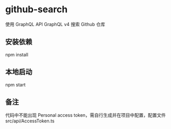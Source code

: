 # github-search
使用 GraphQL API GraphQL v4 搜索 Github 仓库

## 安装依赖
npm install

## 本地启动
npm start

## 备注
代码中不能出现 Personal access token，需自行生成并在项目中配置，配置文件 src/api/AccessToken.ts
